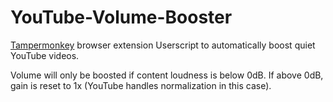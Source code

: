 # YouTube-Volume-Booster
[Tampermonkey](https://www.tampermonkey.net/) browser extension Userscript to automatically boost quiet YouTube videos.

Volume will only be boosted if content loudness is below 0dB. If above 0dB, gain is reset to 1x (YouTube handles normalization in this case).
